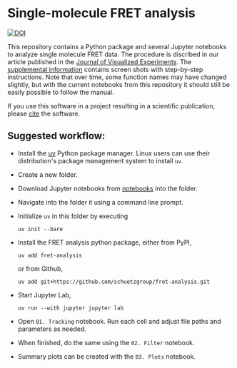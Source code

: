 <!--
SPDX-FileCopyrightText: 2020 Lukas Schrangl <lukas.schrangl@tuwien.ac.at>

SPDX-License-Identifier: CC-BY-4.0
-->

# Single-molecule FRET analysis

[![DOI](https://zenodo.org/badge/DOI/10.5281/zenodo.4604567.svg)](https://doi.org/10.5281/zenodo.4604567)

This repository contains a Python package and several Jupyter notebooks to analyze single molecule FRET data.
The procedure is discribed in our article published in the [Journal of Visualized Experiments](https://doi.org/10.3791/63124).
The [supplemental information](https://www.jove.com/files/ftp_upload/63124/si.pdf) contains screen shots with step-by-step instructions.
Note that over time, some function names may have changed slightly, but with the current notebooks from this repository it should still be easily possible to follow the manual.

If you use this software in a project resulting in a scientific publication, please [cite](https://doi.org/10.5281/zenodo.4604567) the software.


## Suggested workflow:

- Install the [uv](https://docs.astral.sh/uv/) Python package manager.
  Linux users can use their distribution's package management system to install `uv`.
- Create a new folder.
- Download Jupyter notebooks from [notebooks](https://github.com/schuetzgroup/fret-analysis/tree/master/notebooks) into the folder.
- Navigate into the folder it using a command line prompt.
- Initialize `uv` in this folder by executing

  ```
  uv init --bare
  ```

- Install the FRET analysis python package, either from PyPI,

  ```
  uv add fret-analysis
  ```

  or from Github,

  ```
  uv add git+https://github.com/schuetzgroup/fret-analysis.git
  ```

- Start Jupyter Lab,
  ```
  uv run --with jupyter jupyter lab
  ```

- Open `01. Tracking` notebook. Run each cell and adjust file paths and parameters as needed.
- When finished, do the same using the `02. Filter` notebook.
- Summary plots can be created with the `03. Plots` notebook.

